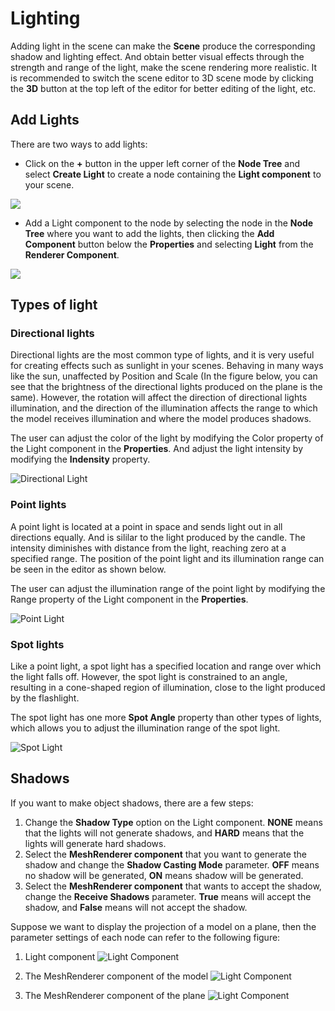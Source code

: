 # Lighting

Adding light in the scene can make the **Scene** produce the corresponding shadow and lighting effect. And obtain better visual effects through the strength and range of the light, make the scene rendering more realistic. It is recommended to switch the scene editor to 3D scene mode by clicking the **3D** button at the top left of the editor for better editing of the light, etc.

## Add Lights

There are two ways to add lights:

- Click on the **+** button in the upper left corner of the **Node Tree** and select **Create Light** to create a node containing the **Light component** to your scene.

![](img/add-node-light.png)

- Add a Light component to the node by selecting the node in the **Node Tree** where you want to add the lights, then clicking the **Add Component** button below the **Properties** and selecting **Light** from the **Renderer Component**.

![](img/add-light.png)

## Types of light

### Directional lights

Directional lights are the most common type of lights, and it is very useful for creating effects such as sunlight in your scenes. Behaving in many ways like the sun, unaffected by Position and Scale (In the figure below, you can see that the brightness of the directional lights produced on the plane is the same). However, the rotation will affect the direction of directional lights illumination, and the direction of the illumination affects the range to which the model receives illumination and where the model produces shadows.

The user can adjust the color of the light by modifying the Color property of the Light component in the **Properties**. And adjust the light intensity by modifying the **Indensity** property.

![Directional Light](img/lighting-4.jpg)

### Point lights

A point light is located at a point in space and sends light out in all directions equally. And is sililar to the light produced by the candle. The intensity diminishes with distance from the light, reaching zero at a specified range. The position of the point light and its illumination range can be seen in the editor as shown below.

The user can adjust the illumination range of the point light by modifying the Range property of the Light component in the **Properties**.

![Point Light](img/lighting-5.jpg)

### Spot lights

Like a point light, a spot light has a specified location and range over which the light falls off. However, the spot light is constrained to an angle, resulting in a cone-shaped region of illumination, close to the light produced by the flashlight.

The spot light has one more **Spot Angle** property than other types of lights, which allows you to adjust the illumination range of the spot light.

![Spot Light](img/lighting-6.jpg)

## Shadows

If you want to make object shadows, there are a few steps:

1. Change the **Shadow Type** option on the Light component. **NONE** means that the lights will not generate shadows, and **HARD** means that the lights will generate hard shadows.
2. Select the **MeshRenderer component** that you want to generate the shadow and change the **Shadow Casting Mode** parameter. **OFF** means no shadow will be generated, **ON** means shadow will be generated.
3. Select the **MeshRenderer component** that wants to accept the shadow, change the **Receive Shadows** parameter. **True** means will accept the shadow, and **False** means will not accept the shadow.

Suppose we want to display the projection of a model on a plane, then the parameter settings of each node can refer to the following figure:

1. Light component
![Light Component](img/lighting-1.jpg)

2. The MeshRenderer component of the model
![Light Component](img/lighting-2.jpg)

3. The MeshRenderer component of the plane
![Light Component](img/lighting-3.jpg)
